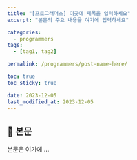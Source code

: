 ```yaml
---
title: "[프로그래머스] 이곳에 제목을 입력하세요"
excerpt: "본문의 주요 내용을 여기에 입력하세요"

categories:
  - programmers
tags:
  - [tag1, tag2]

permalink: /programmers/post-name-here/

toc: true
toc_sticky: true

date: 2023-12-05
last_modified_at: 2023-12-05
---
```


## 🦥 본문

본문은 여기에 ...
